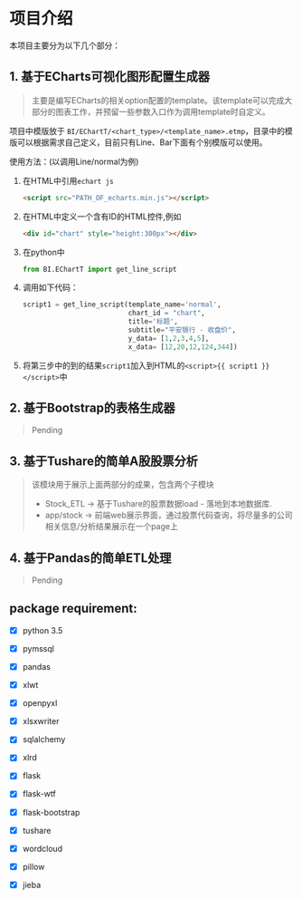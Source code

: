 # 项目介绍 #
本项目主要分为以下几个部分：
## 1. 基于ECharts可视化图形配置生成器 ##
> 主要是编写ECharts的相关option配置的template。该template可以完成大部分的图表工作，并预留一些参数入口作为调用template时自定义。

项目中模版放于 `BI/EChartT/<chart_type>/<template_name>.etmp`，目录中的模版可以根据需求自己定义，目前只有Line、Bar下面有个别模版可以使用。

使用方法：(以调用Line/normal为例)

1. 在HTML中引用`echart js`
    
    ```HTML
    <script src="PATH_OF_echarts.min.js"></script>
    ```
2. 在HTML中定义一个含有ID的HTML控件,例如
    
    ```HTML
    <div id="chart" style="height:300px"></div>
    ```
3. 在python中
    
    ```python
    from BI.EChartT import get_line_script 
    ```
4. 调用如下代码：
    
    ```python
    script1 = get_line_script(template_name='normal',
                              chart_id = "chart",
                              title='标题',
                              subtitle="平安银行 - 收盘价",
                              y_data= [1,2,3,4,5],
                              x_data= [12,20,12,124,344])
    ```
5. 将第三步中的到的结果`script1`加入到HTML的`<script>{{ script1 }}</script>`中


## 2. 基于Bootstrap的表格生成器 ##
>Pending

## 3. 基于Tushare的简单A股股票分析 ##
>该模块用于展示上面两部分的成果，包含两个子模块
> + Stock_ETL -> 基于Tushare的股票数据load - 落地到本地数据库.
> + app/stock -> 前端web展示界面，通过股票代码查询，将尽量多的公司相关信息/分析结果展示在一个page上

## 4. 基于Pandas的简单ETL处理 ##
>Pending

## package requirement:
- [x] python 3.5
- [x] pymssql
- [x] pandas
- [x] xlwt
- [x] openpyxl
- [x] xlsxwriter
- [x] sqlalchemy
- [x] xlrd
- [x] flask
- [x] flask-wtf
- [x] flask-bootstrap
- [x] tushare
- [x] wordcloud
- [x] pillow
- [x] jieba

